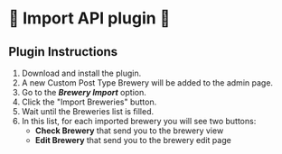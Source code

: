 # 🍺 Import API plugin 🍺

## Plugin Instructions

1. Download and install the plugin.
2. A new Custom Post Type Brewery will be added to the admin page.
3. Go to the ***Brewery Import*** option.
4. Click the "Import Breweries" button.
5. Wait until the Breweries list is filled.
6. In this list, for each imported brewery you will see two buttons:
   - **Check Brewery** that send you to the brewery view
   - **Edit Brewery** that send you to the brewery edit page

